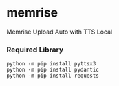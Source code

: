 # memrise
Memrise Upload Auto with TTS Local

### Required Library

```
python -m pip install pyttsx3
python -m pip install pydantic
python -m pip install requests
```

